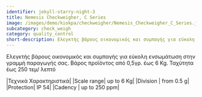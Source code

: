 ```yaml
---
identifier: jekyll-starry-night-3
title: Nemesis Checkweigher, C Series
image: /images/demo/kiokpa/checkweigher/Nemesis_Checkweigher_C_Series.jpg
subcategory: check_weigh
category: quality_control
short-description: Ελεγκτής βάρους οικονομικός και συμπαγής για εύκολη ενσωμάτωση στην γραμμή παραγωγής σας.
---
```





 Ελεγκτής βάρους οικονομικός και συμπαγής για εύκολη ενσωμάτωση
στην γραμμή παραγωγής σας.
Βάρος προϊόντος από 0,5γρ. έως 6 Kg.
Ταχύτητα έως 250 τεμ/ λεπτό  

|Τεχνικά Χαρακτηριστικά|
|Scale range|     up to 6 Kg|
|Division |   from 0.5 g|
|Protection|  IP 54|
|Cadency |    up to 250 ppm|